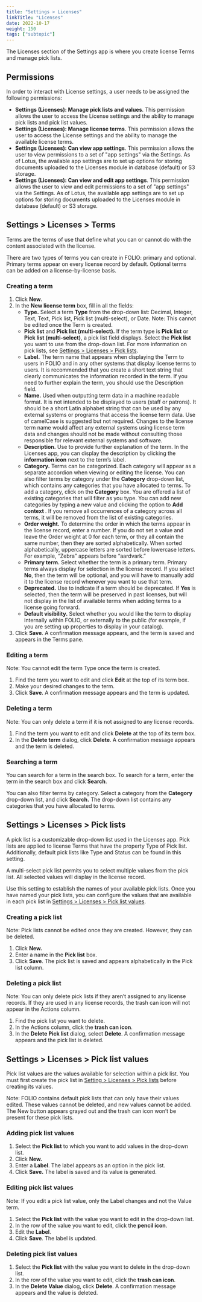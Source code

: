 ```yaml
---
title: "Settings > Licenses"
linkTitle: "Licenses"
date: 2022-10-17
weight: 150
tags: ["subtopic"]   
---
```


The Licenses section of the Settings app is where you create license Terms and manage pick lists.


## Permissions

In order to interact with License settings, a user needs to be assigned the following permissions:



*   **Settings (Licenses): Manage pick lists and values**. This permission allows the user to access the License settings and the ability to manage pick lists and pick list values.
*   **Settings (Licenses): Manage license terms**. This permission allows the user to access the License settings and the ability to manage the available license terms.
*   **Settings (Licenses): Can view app settings**. This permission allows the user to view permissions to a set of "app settings" via the Settings. As of Lotus, the available app settings are to set up options for storing documents uploaded to the Licenses module in database (default) or S3 storage. 
*   **Settings (Licenses): Can view and edit app settings**. This permission allows the user to view and edit permissions to a set of "app settings" via the Settings. As of Lotus, the available app settings are to set up options for storing documents uploaded to the Licenses module in database (default) or S3 storage. 


## Settings > Licenses > Terms

Terms are the terms of use that define what you can or cannot do with the content associated with the license.

There are two types of terms you can create in FOLIO: primary and optional. Primary terms appear on every license record by default. Optional terms can be added on a license-by-license basis.


### Creating a term



1. Click **New**.
2. In the **New license term** box, fill in all the fields:
    * **Type.** Select a term **Type** from the drop-down list: Decimal, Integer, Text, Text, Pick list, Pick list (multi-select), or Date.
Note: This cannot be edited once the Term is created.
    * **Pick list** and **Pick list (multi-select).** If the term type is **Pick list** or **Pick list (multi-select)**, a pick list field displays. Select the **Pick list** you want to use from the drop-down list. For more information on pick lists, see [Settings > Licenses > Pick lists](#settings--licenses--pick-lists).
    * **Label.** The term name that appears when displaying the Term to users in FOLIO and in any other systems that display license terms to users. It is recommended that you create a short text string that clearly communicates the information recorded in the term. If you need to further explain the term, you should use the Description field.
    * **Name.** Used when outputting term data in a machine readable format. It is not intended to be displayed to users (staff or patrons). It should be a short Latin alphabet string that can be used by any external systems or programs that access the license term data. Use of camelCase is suggested but not required. Changes to the license term name would affect any external systems using license term data and changes should not be made without consulting those responsible for relevant external systems and software.
    * **Description.** Use to provide further explanation of the term. In the Licenses app, you can display the description by clicking the **information icon** next to the term’s label.
    * **Category.** Terms can be categorized. Each category will appear as a separate accordion when viewing or editing the license. You can also filter terms by category under the **Category** drop-down list, which contains any categories that you have allocated to terms. To add a category, click on the **Category** box. You are offered a list of existing categories that will filter as you type. You can add new categories by typing a new value and clicking the option to **Add context <value>**. If you remove all occurrences of a category across all terms, it will be removed from the list of existing categories.
    * **Order weight.** To determine the order in which the terms appear in the license record, enter a number. If you do not set a value and leave the Order weight at 0 for each term, or they all contain the same number, then they are sorted alphabetically. When sorted alphabetically, uppercase letters are sorted before lowercase letters. For example, “Zebra” appears before “aardvark.”
    * **Primary term.** Select whether the term is a primary term. Primary terms always display for selection in the license record. If you select **No**, then the term will be optional, and you will have to manually add it to the license record whenever you want to use that term.
    * **Deprecated.** Use to indicate if a term should be deprecated. If **Yes** is selected, then the term will be preserved in past licenses, but will not display in the list of available terms when adding terms to a license going forward.
    * **Default visibility.** Select whether you would like the term to display internally within FOLIO, or externally to the public (for example, if you are setting up properties to display in your catalog).
3. Click **Save**. A confirmation message appears, and the term is saved and appears in the Terms pane.


### Editing a term

Note: You cannot edit the term Type once the term is created.



1. Find the term you want to edit and click **Edit** at the top of its term box.
2. Make your desired changes to the term.
3. Click **Save**. A confirmation message appears and the term is updated.


### Deleting a term

Note: You can only delete a term if it is not assigned to any license records.



1. Find the term you want to edit and click **Delete** at the top of its term box.
2. In the **Delete term** dialog, click **Delete**. A confirmation message appears and the term is deleted.


### Searching a term



You can search for a term in the search box. To search for a term, enter the term in the search box and click **Search**.

You can also filter terms by category. Select a category from the **Category** drop-down list, and click **Search.** The drop-down list contains any categories that you have allocated to terms.


## Settings > Licenses > Pick lists

A pick list is a customizable drop-down list used in the Licenses app. Pick lists are applied to license Terms that have the property Type of Pick list. Additionally, default pick lists like Type and Status can be found in this setting.

A multi-select pick list permits you to select multiple values from the pick list. All selected values will display in the license record.

Use this setting to establish the names of your available pick lists. Once you have named your pick lists, you can configure the values that are available in each pick list in [Settings > Licenses > Pick list values](#settings--licenses--pick-list-values).


### Creating a pick list

Note: Pick lists cannot be edited once they are created. However, they can be deleted.



1. Click **New.**
2. Enter a name in the **Pick list** box.
3. Click **Save**. The pick list is saved and appears alphabetically in the Pick list column.


### Deleting a pick list

Note: You can only delete pick lists if they aren’t assigned to any license records. If they are used in any license records, the trash can icon will not appear in the Actions column.



1. Find the pick list you want to delete.
2. In the Actions column, click the **trash can icon**.
3. In the **Delete Pick list** dialog, select **Delete**. A confirmation message appears and the pick list is deleted.


## Settings > Licenses > Pick list values

Pick list values are the values available for selection within a pick list. You must first create the pick list in [Setting > Licenses > Pick lists](#settings--licenses--pick-lists) before creating its values.

Note: FOLIO contains default pick lists that can only have their values edited. These values cannot be deleted, and new values cannot be added. The New button appears grayed out and the trash can icon won’t be present for these pick lists.


### Adding pick list values



1. Select the **Pick list** to which you want to add values in the drop-down list.
2. Click **New.**
3. Enter a **Label**. The label appears as an option in the pick list.
4. Click **Save.** The label is saved and its value is generated.


### Editing pick list values

Note: If you edit a pick list value, only the Label changes and not the Value term.



1. Select the **Pick list** with the value you want to edit in the drop-down list.
2. In the row of the value you want to edit, click the **pencil icon**.
3. Edit the **Label**.
4. Click **Save**. The label is updated.


### Deleting pick list values



1. Select the **Pick list** with the value you want to delete in the drop-down list.
2. In the row of the value you want to edit, click the **trash can icon**.
3. In the **Delete Value** dialog, click **Delete**. A confirmation message appears and the value is deleted.

